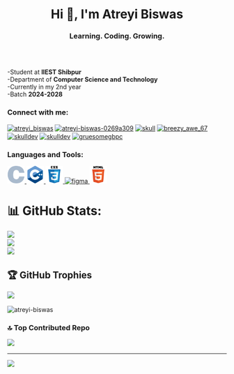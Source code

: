<h1 align="center">Hi 👋, I'm Atreyi Biswas</h1>
<h3 align="center">Learning. Coding. Growing.</h3><br><br>

-Student at **IIEST Shibpur**<br>
-Department of **Computer Science and Technology**<br>
-Currently in my 2nd year<br>
-Batch **2024-2028**


<h3 align="left">Connect with me:</h3>
<p align="left">
<a href="https://dev.to/atreyi_biswas" target="blank"><img align="center" src="https://raw.githubusercontent.com/rahuldkjain/github-profile-readme-generator/master/src/images/icons/Social/devto.svg" alt="atreyi_biswas" height="30" width="40" /></a>
<a href="https://www.linkedin.com/in/atreyi-biswas-02669a309/" target="blank"><img align="center" src="https://raw.githubusercontent.com/rahuldkjain/github-profile-readme-generator/master/src/images/icons/Social/linked-in-alt.svg" alt="atreyi-biswas-0269a309" height="30" width="40" /></a>
<a href="https://dribbble.com/skull" target="blank"><img align="center" src="https://raw.githubusercontent.com/rahuldkjain/github-profile-readme-generator/master/src/images/icons/Social/dribbble.svg" alt="skull" height="30" width="40" /></a>
<a href="https://www.codechef.com/users/breezy_awe_67" target="blank"><img align="center" src="https://cdn.jsdelivr.net/npm/simple-icons@3.1.0/icons/codechef.svg" alt="breezy_awe_67" height="30" width="40" /></a>
<a href="https://codeforces.com/profile/skulldev" target="blank"><img align="center" src="https://raw.githubusercontent.com/rahuldkjain/github-profile-readme-generator/master/src/images/icons/Social/codeforces.svg" alt="skulldev" height="30" width="40" /></a>
<a href="https://www.leetcode.com/skulldev" target="blank"><img align="center" src="https://raw.githubusercontent.com/rahuldkjain/github-profile-readme-generator/master/src/images/icons/Social/leet-code.svg" alt="skulldev" height="30" width="40" /></a>
<a href="https://auth.geeksforgeeks.org/user/gruesomegbpc" target="blank"><img align="center" src="https://raw.githubusercontent.com/rahuldkjain/github-profile-readme-generator/master/src/images/icons/Social/geeks-for-geeks.svg" alt="gruesomegbpc" height="30" width="40" /></a>
</p>

<h3 align="left">Languages and Tools:</h3>
<p align="left"> <a href="https://www.cprogramming.com/" target="_blank" rel="noreferrer"> <img src="https://raw.githubusercontent.com/devicons/devicon/master/icons/c/c-original.svg" alt="c" width="40" height="40"/> </a> <a href="https://www.w3schools.com/cpp/" target="_blank" rel="noreferrer"> <img src="https://raw.githubusercontent.com/devicons/devicon/master/icons/cplusplus/cplusplus-original.svg" alt="cplusplus" width="40" height="40"/> </a> <a href="https://www.w3schools.com/css/" target="_blank" rel="noreferrer"> <img src="https://raw.githubusercontent.com/devicons/devicon/master/icons/css3/css3-original-wordmark.svg" alt="css3" width="40" height="40"/> </a> <a href="https://www.figma.com/" target="_blank" rel="noreferrer"> <img src="https://www.vectorlogo.zone/logos/figma/figma-icon.svg" alt="figma" width="40" height="40"/> </a> <a href="https://www.w3.org/html/" target="_blank" rel="noreferrer"> <img src="https://raw.githubusercontent.com/devicons/devicon/master/icons/html5/html5-original-wordmark.svg" alt="html5" width="40" height="40"/> </a> </p>


# 📊 GitHub Stats:
![](https://github-readme-stats.vercel.app/api?username=atreyi-biswas&theme=dark&hide_border=false&include_all_commits=false&count_private=false)<br/>
![](https://nirzak-streak-stats.vercel.app/?user=atreyi-biswas&theme=dark&hide_border=false)<br/>
![](https://github-readme-stats.vercel.app/api/top-langs/?username=atreyi-biswas&theme=dark&hide_border=false&include_all_commits=false&count_private=false&layout=compact)

## 🏆 GitHub Trophies
![](https://github-profile-trophy.vercel.app/?username=atreyi-biswas&theme=radical&no-frame=false&no-bg=true&margin-w=4)
<p align="left"> <img src="https://komarev.com/ghpvc/?username=atreyi-biswas&label=Profile%20views&color=0e75b6&style=flat" alt="atreyi-biswas" /> </p>

### 🔝 Top Contributed Repo
![](https://github-contributor-stats.vercel.app/api?username=atreyi-biswas&limit=5&theme=dark&combine_all_yearly_contributions=true)

---
[![](https://visitcount.itsvg.in/api?id=atreyi-biswas&icon=0&color=0)](https://visitcount.itsvg.in)

<!-- Proudly created with GPRM ( https://gprm.itsvg.in ) -->
